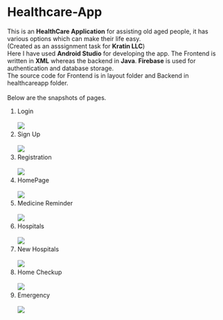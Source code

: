 # Healthcare-App
This is an **HealthCare Application** for assisting old aged people, it has various options which can make their life easy.<br/>
(Created as an asssignment task for **Kratin LLC**)<br/>
Here I have used **Android Studio** for developing the app. The Frontend is written in **XML** whereas the backend in **Java**. **Firebase** is used for authentication and database storage.<br/>
The source code for Frontend is in layout folder and Backend in healthcareapp folder.<br/><br/>
Below are the snapshots of pages.
1. Login <br/><br/> ![](/snapshots/activity_main.png )<br/>
2. Sign Up <br/><br/> ![](/snapshots/signup.png)<br/>
3. Registration <br/><br/> ![](/snapshots/details.png)<br/>
4. HomePage<br/><br/> ![](/snapshots/homepage.png)<br/>
5. Medicine Reminder<br/> <br/> ![](/snapshots/medicines.png)<br/>
6. Hospitals <br/> <br/> ![](/snapshots/hospitals.png)<br/>
7. New Hospitals <br/><br/> ![](/snapshots/newhospital.png)<br/>
8. Home Checkup <br/><br/> ![](/snapshots/homecheckup.png)<br/>
9. Emergency <br/><br/> ![](/snapshots/emergency.png)<br/>

